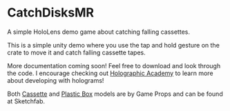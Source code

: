 # CatchDisksMR
A simple HoloLens demo game about catching falling cassettes. 

This is a simple unity demo where you use the tap and hold gesture on the crate to move it and catch falling cassette tapes. 

More documentation coming soon! Feel free to download and look through the code. I encourage checking out [Holographic Academy](https://developer.microsoft.com/en-us/windows/holographic/academy)
to learn more about developing with holograms!

Both [Cassette](https://skfb.ly/Wovn)
and
[Plastic Box](https://sketchfab.com/models/3f982671be8e47feb2e3a58013d0bf99#)
models are by Game Props and can be found at Sketchfab. 

